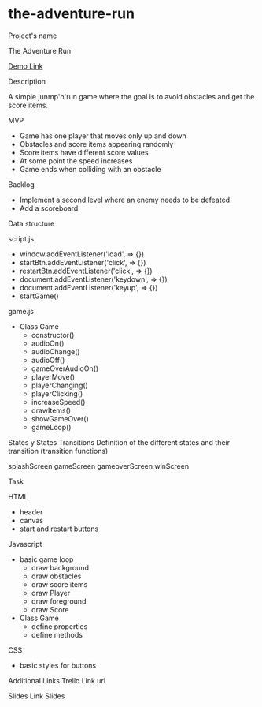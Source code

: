 # the-adventure-run

Project's name

The Adventure Run

[Demo Link](https://tammidnight.github.io/the-adventure-run/)

Description

A simple junmp'n'run game where the goal is to avoid obstacles and get the score items.

MVP

- Game has one player that moves only up and down
- Obstacles and score items appearing randomly
- Score items have different score values
- At some point the speed increases
- Game ends when colliding with an obstacle

Backlog

- Implement a second level where an enemy needs to be defeated
- Add a scoreboard

Data structure

script.js

- window.addEventListener('load', => {})
- startBtn.addEventListener('click', => {})
- restartBtn.addEventListener('click', => {})
- document.addEventListener('keydown', => {})
- document.addEventListener('keyup', => {})
- startGame()

game.js

- Class Game
  - constructor()
  - audioOn()
  - audioChange()
  - audioOff()
  - gameOverAudioOn()
  - playerMove()
  - playerChanging()
  - playerClicking()
  - increaseSpeed()
  - drawItems()
  - showGameOver()
  - gameLoop()

States y States Transitions
Definition of the different states and their transition (transition functions)

splashScreen
gameScreen
gameoverScreen
winScreen

Task

HTML

- header
- canvas
- start and restart buttons

Javascript

- basic game loop
  - draw background
  - draw obstacles
  - draw score items
  - draw Player
  - draw foreground
  - draw Score
- Class Game
  - define properties
  - define methods

CSS

- basic styles for buttons

Additional Links
Trello
Link url

Slides
Link Slides
